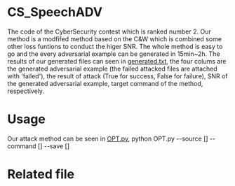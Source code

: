 # CS_SpeechADV
The code of the CyberSecurity contest which is ranked number 2. Our method is a modfifed method based on the C&W which is combined some other loss funtions to conduct the higer SNR. The whole method is easy to go and the every adversarial example can be generated in 15min~2h. The results of our generated files can seen in [generated.txt](./generated/generated.txt), the four colums are the generated adversarial example (the failed attacked files are attached with 'failed'), the result of attack (True for success, False for failure), SNR of the generated adversarial example, target command of the method, respectively.
# Usage
Our attack method can be seen in [OPT.py](./OPT.py), 
    python OPT.py --source [] --command [] --save []
# Related file
